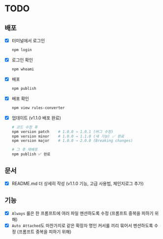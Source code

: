 # TODO

## 배포

- [x] 터미널에서 로그인
  ```bash
  npm login
  ```
- [x] 로그인 확인
  ```bash
  npm whoami
  ```
- [x] 배포
  ```bash
  npm publish
  ```
- [x] 배포 확인
  ```bash
  npm view rules-converter
  ```
- [x] 업데이트 (v1.1.0 배포 완료)

  ```bash
  # 코드 수정 후
  npm version patch    # 1.0.0 → 1.0.1 (버그 수정)
  npm version minor    # 1.0.0 → 1.1.0 (새 기능) ✅ 완료
  npm version major    # 1.0.0 → 2.0.0 (Breaking changes)

  # 그 후 재배포
  npm publish ✅ 완료
  ```

## 문서

- [x] README.md 더 상세히 작성 (v1.1.0 기능, 고급 사용법, 체인지로그 추가)

## 기능

- [x] `Always` 룰은 한 프롬프트에 여러 파일 멘션하도록 수정 (프롬프트 중복을 피하기 위해)
- [x] `Auto Attached`도 마찬가지로 같은 확장자 명인 커서룰 끼리 묶어서 멘션하도록 수정 (프롬프트 중복을 피하기 위해)
